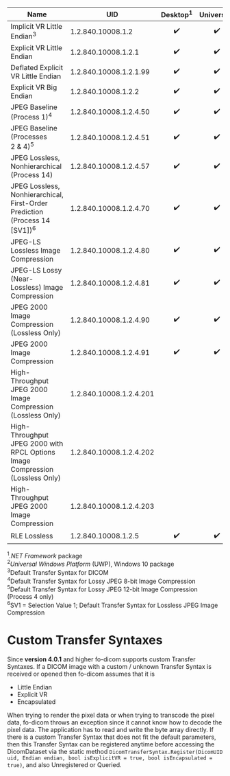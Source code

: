 Name | UID | Desktop<sup>1</sup> | Universal<sup>2</sup> | .NET&nbsp;Core | Android | &nbsp;iOS&nbsp; | Mono | Unity | Name
--- | --- | :---: | :---: | :---: | :---: | :---: | :---: | :---: | ---
Implicit VR Little Endian<sup>3</sup> | 1.2.840.10008.1.2 | ✔️  | ✔️  | ✔️ | ✔️ | ✔️ | ✔️ | ✔️ | Implicit VR Little Endian
Explicit VR Little Endian | 1.2.840.10008.1.2.1 | ✔️  | ✔️  | ✔️ | ✔️ | ✔️ | ✔️ | ✔️ | Explicit VR Little Endian
Deflated Explicit VR Little Endian | 1.2.840.10008.1.2.1.99 | ✔️  | ✔️  | ✔️ | ✔️ | ✔️ | ✔️ |   | Deflated Explicit VR Little Endian
Explicit VR Big Endian | 1.2.840.10008.1.2.2 |  ✔️  | ✔️  | ✔️ | ✔️ | ✔️ | ✔️ | ✔️ | Explicit VR Big Endian
JPEG Baseline (Process 1)<sup>4</sup> | 1.2.840.10008.1.2.4.50 | ✔️  | ✔️  | ✔️ | ✔️ | ✔️ | ✔️ |   | JPEG Baseline (Process 1)
JPEG Baseline (Processes 2&nbsp;&&nbsp;4)<sup>5</sup> | 1.2.840.10008.1.2.4.51 | ✔️  | ✔️ | 8&#8209;bit | 8&#8209;bit | 8&#8209;bit | 8&#8209;bit |   | JPEG Baseline (Processes 2&nbsp;&&nbsp;4)
JPEG Lossless, Nonhierarchical (Process 14) | 1.2.840.10008.1.2.4.57 | ✔️  | ✔️  |   |   |   |   |   | JPEG Lossless, Nonhierarchical (Process 14)
JPEG Lossless, Nonhierarchical, First-Order Prediction (Process 14 [SV1])<sup>6</sup> | 1.2.840.10008.1.2.4.70 | ✔️  | ✔️  |   |   |   |   |   | JPEG Lossless, Nonhierarchical, First-Order Prediction (Process 14 [SV1])
JPEG-LS Lossless Image Compression | 1.2.840.10008.1.2.4.80 | ✔️  | ✔️  |   |   |   |   |   | JPEG-LS Lossless Image Compression
JPEG-LS Lossy (Near-Lossless) Image Compression | 1.2.840.10008.1.2.4.81 | ✔️  | ✔️  |   |   |   |   |   | JPEG-LS Lossy (Near-Lossless) Image Compression
JPEG 2000 Image Compression (Lossless Only) | 1.2.840.10008.1.2.4.90 | ✔️  | ✔️ | 8&#8209;bit | 8&#8209;bit | 8&#8209;bit | 8&#8209;bit |   | JPEG 2000 Image Compression (Lossless Only)
JPEG 2000 Image Compression | 1.2.840.10008.1.2.4.91 | ✔️  | ✔️ | 8&#8209;bit | 8&#8209;bit | 8&#8209;bit | 8&#8209;bit |   | JPEG 2000 Image Compression
High-Throughput JPEG 2000 Image Compression (Lossless Only) | 1.2.840.10008.1.2.4.201 |   |   |   |   |   |   |   | High-Throughput JPEG 2000 Image Compression (Lossless Only)
High-Throughput JPEG 2000 with RPCL Options Image Compression (Lossless Only) | 1.2.840.10008.1.2.4.202 |   |   |    |   |   |   |   | High-Throughput JPEG 2000 with RPCL Options Image Compression (Lossless Only)
High-Throughput JPEG 2000 Image Compression | 1.2.840.10008.1.2.4.203 |   |   |    |   |   |   |   | High-Throughput JPEG 2000 Image Compression
RLE Lossless | 1.2.840.10008.1.2.5 | ✔️  | ✔️  | ✔️ | ✔️ | ✔️ | ✔️ | ✔️ | RLE Lossless

<sup>1</sup>*.NET Framework* package  
<sup>2</sup>*Universal Windows Platform* (UWP), Windows 10 package  
<sup>3</sup>Default Transfer Syntax for DICOM  
<sup>4</sup>Default Transfer Syntax for Lossy JPEG 8-bit Image Compression  
<sup>5</sup>Default Transfer Syntax for Lossy JPEG 12-bit Image Compression (Process 4 only)  
<sup>6</sup>SV1 = Selection Value 1; Default Transfer Syntax for Lossless JPEG Image Compression  

# Custom Transfer Syntaxes

Since **version 4.0.1** and higher fo-dicom supports custom Transfer Syntaxes. If a DICOM image with a custom / unknown Transfer Syntax is received or opened then fo-dicom assumes that it is 
* Little Endian
* Explicit VR
* Encapsulated

When trying to render the pixel data or when trying to transcode the pixel data, fo-dicom throws an exception since it cannot know how to decode the pixel data. The application has to read and write the byte array directly.
If there is a custom Transfer Syntax that does not fit the default parameters, then this Transfer Syntax can be registered anytime before accessing the DicomDataset via the static method `DicomTransferSyntax.Register(DicomUID uid, Endian endian, bool isExplicitVR = true, bool isEncapsulated = true)`, and also Unregistered or Queried.